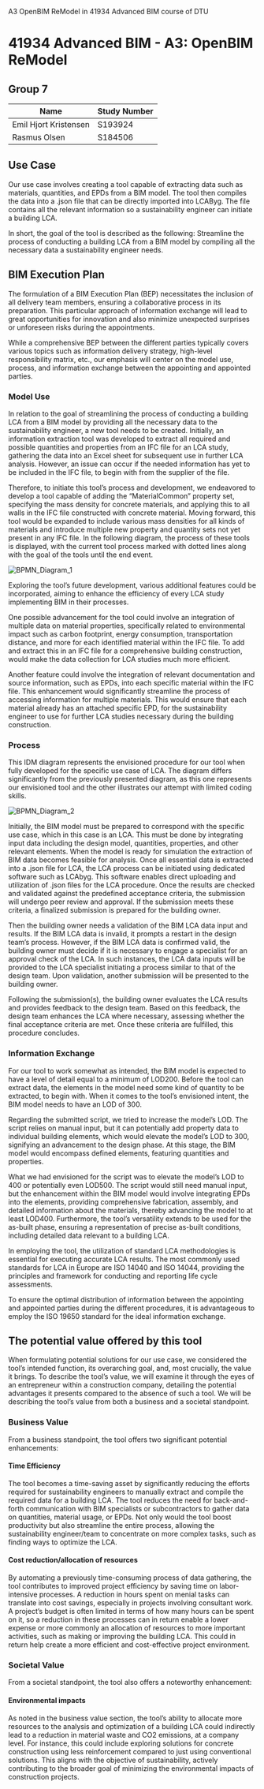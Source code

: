 
A3 OpenBIM ReModel in 41934 Advanced BIM course of DTU

# 41934 Advanced BIM - A3: OpenBIM ReModel

## Group 7
|Name|Study Number|
|----|------------|
|Emil Hjort Kristensen|S193924|
|Rasmus Olsen|S184506|

## Use Case
Our use case involves creating a tool capable of extracting data such as materials, quantities, and EPDs from a BIM model. The tool then compiles the data into a .json file that can be directly imported into LCAByg. The file contains all the relevant information so a sustainability engineer can initiate a building LCA. 

In short, the goal of the tool is described as the following:
Streamline the process of conducting a building LCA from a BIM model by compiling all the necessary data a sustainability engineer needs. 

## BIM Execution Plan
The formulation of a BIM Execution Plan (BEP) necessitates the inclusion of all delivery team members, ensuring a collaborative process in its preparation. This particular approach of information exchange will lead to great opportunities for innovation and also minimize unexpected surprises or unforeseen risks during the appointments.

While a comprehensive BEP between the different parties typically covers various topics such as information delivery strategy, high-level responsibility matrix, etc., our emphasis will center on the model use, process, and information exchange between the appointing and appointed parties.

### Model Use
In relation to the goal of streamlining the process of conducting a building LCA from a BIM model by providing all the necessary data to the sustainability engineer, a new tool needs to be created. Initially, an information extraction tool was developed to extract all required and possible quantities and properties from an IFC file for an LCA study, gathering the data into an Excel sheet for subsequent use in further LCA analysis. However, an issue can occur if the needed information has yet to be included in the IFC file, to begin with from the supplier of the file.

Therefore, to initiate this tool’s process and development, we endeavored to develop a tool capable of adding the “MaterialCommon” property set, specifying the mass density for concrete materials, and applying this to all walls in the IFC file constructed with concrete material. Moving forward, this tool would be expanded to include various mass densities for all kinds of materials and introduce multiple new property and quantity sets not yet present in any IFC file. In the following diagram, the process of these tools is displayed, with the current tool process marked with dotted lines along with the goal of the tools until the end event.

![BPMN_Diagram_1](https://github.com/Emilhjort/A3-OpenBIM-ReModel/assets/145363406/f0c9dc05-7396-4cf8-98a4-0bddd193163b)

Exploring the tool’s future development, various additional features could be incorporated, aiming to enhance the efficiency of every LCA study implementing BIM in their processes.

One possible advancement for the tool could involve an integration of multiple data on material properties, specifically related to environmental impact such as carbon footprint, energy consumption, transportation distance, and more for each identified material within the IFC file. To add and extract this in an IFC file for a comprehensive building construction, would make the data collection for LCA studies much more efficient.

Another feature could involve the integration of relevant documentation and source information, such as EPDs, into each specific material within the IFC file. This enhancement would significantly streamline the process of accessing information for multiple materials. This would ensure that each material already has an attached specific EPD, for the sustainability engineer to use for further LCA studies necessary during the building construction.

### Process
This IDM diagram represents the envisioned procedure for our tool when fully developed for the specific use case of LCA. The diagram differs significantly from the previously presented diagram, as this one represents our envisioned tool and the other illustrates our attempt with limited coding skills. 

![BPMN_Diagram_2](https://github.com/Emilhjort/A3-OpenBIM-ReModel/assets/145363406/5c19b566-8046-4985-a350-0f8f1d80afe1)

Initially, the BIM model must be prepared to correspond with the specific use case, which in this case is an LCA. This must be done by integrating input data including the design model, quantities, properties, and other relevant elements. When the model is ready for simulation the extraction of BIM data becomes feasible for analysis. Once all essential data is extracted into a .json file for LCA, the LCA process can be initiated using dedicated software such as LCAbyg. This software enables direct uploading and utilization of .json files for the LCA procedure. Once the results are checked and validated against the predefined acceptance criteria, the submission will undergo peer review and approval. If the submission meets these criteria, a finalized submission is prepared for the building owner.

Then the building owner needs a validation of the BIM LCA data input and results. If the BIM LCA data is invalid, it prompts a restart in the design team’s process. However, if the BIM LCA data is confirmed valid, the building owner must decide if it is necessary to engage a specialist for an approval check of the LCA. In such instances, the LCA data inputs will be provided to the LCA specialist initiating a process similar to that of the design team. Upon validation, another submission will be presented to the building owner.

Following the submission(s), the building owner evaluates the LCA results and provides feedback to the design team. Based on this feedback, the design team enhances the LCA where necessary, assessing whether the final acceptance criteria are met. Once these criteria are fulfilled, this procedure concludes. 

### Information Exchange
For our tool to work somewhat as intended, the BIM model is expected to have a level of detail equal to a minimum of LOD200. Before the tool can extract data, the elements in the model need some kind of quantity to be extracted, to begin with. When it comes to the tool’s envisioned intent, the BIM model needs to have an LOD of 300. 

Regarding the submitted script, we tried to increase the model’s LOD. The script relies on manual input, but it can potentially add property data to individual building elements, which would elevate the model’s LOD to 300, signifying an advancement to the design phase. At this stage, the BIM model would encompass defined elements, featuring quantities and properties.

What we had envisioned for the script was to elevate the model’s LOD to 400 or potentially even LOD500. The script would still need manual input, but the enhancement within the BIM model would involve integrating EPDs into the elements, providing comprehensive fabrication, assembly, and detailed information about the materials, thereby advancing the model to at least LOD400. Furthermore, the tool’s versatility extends to be used for the as-built phase, ensuring a representation of precise as-built conditions, including detailed data relevant to a building LCA.

In employing the tool, the utilization of standard LCA methodologies is essential for executing accurate LCA results. The most commonly used standards for LCA in Europe are ISO 14040 and ISO 14044, providing the principles and framework for conducting and reporting life cycle assessments.

To ensure the optimal distribution of information between the appointing and appointed parties during the different procedures, it is advantageous to employ the ISO 19650 standard for the ideal information exchange.

## The potential value offered by this tool
When formulating potential solutions for our use case, we considered the tool’s intended function, its overarching goal, and, most crucially, the value it brings. To describe the tool’s value, we will examine it through the eyes of an entrepreneur within a construction company, detailing the potential advantages it presents compared to the absence of such a tool. We will be describing the tool’s value from both a business and a societal standpoint. 

### Business Value
From a business standpoint, the tool offers two significant potential enhancements:

#### Time Efficiency
The tool becomes a time-saving asset by significantly reducing the efforts required for sustainability engineers to manually extract and compile the required data for a building LCA. The tool reduces the need for back-and-forth communication with BIM specialists or subcontractors to gather data on quantities, material usage, or EPDs. Not only would the tool boost productivity but also streamline the entire process, allowing the sustainability engineer/team to concentrate on more complex tasks, such as finding ways to optimize the LCA. 

#### Cost reduction/allocation of resources
By automating a previously time-consuming process of data gathering, the tool contributes to improved project efficiency by saving time on labor-intensive processes. A reduction in hours spent on menial tasks can translate into cost savings, especially in projects involving consultant work. A project’s budget is often limited in terms of how many hours can be spent on it, so a reduction in these processes can in return enable a lower expense or more commonly an allocation of resources to more important activities, such as making or improving the building LCA. This could in return help create a more efficient and cost-effective project environment.

### Societal Value
From a societal standpoint, the tool also offers a noteworthy enhancement:

#### Environmental impacts
As noted in the business value section, the tool’s ability to allocate more resources to the analysis and optimization of a building LCA could indirectly lead to a reduction in material waste and CO2 emissions, at a company level. For instance, this could include exploring solutions for concrete construction using less reinforcement compared to just using conventional solutions. This aligns with the objective of sustainability, actively contributing to the broader goal of minimizing the environmental impacts of construction projects.  





